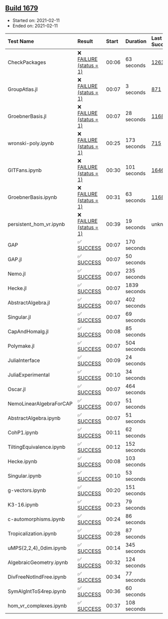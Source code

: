 ## [Build 1679](https://oscarci.mathematik.uni-kl.de/job/oscar-stable/1679/)

* Started on: 2021-02-11
* Ended on: 2021-02-11

| Test Name    | Result | Start | Duration | Last Success | First Failure |
|:-------------|:-------|:------|:---------|:-------------|:--------------|
| CheckPackages | ❌ [FAILURE (status = 1)](https://oscarci.mathematik.uni-kl.de/job/oscar-stable/1679/artifact/logs/build-1679/CheckPackages.log) | 00:06 | 63 seconds | [1263](https://oscarci.mathematik.uni-kl.de/job/oscar-stable/1263/) | [1264](https://oscarci.mathematik.uni-kl.de/job/oscar-stable/1264/) |
| GroupAtlas.jl | ❌ [FAILURE (status = 1)](https://oscarci.mathematik.uni-kl.de/job/oscar-stable/1679/artifact/logs/build-1679/GroupAtlas.jl.log) | 00:07 | 3 seconds | [871](https://oscarci.mathematik.uni-kl.de/job/oscar-stable/871/) | [872](https://oscarci.mathematik.uni-kl.de/job/oscar-stable/872/) |
| GroebnerBasis.jl | ❌ [FAILURE (status = 1)](https://oscarci.mathematik.uni-kl.de/job/oscar-stable/1679/artifact/logs/build-1679/GroebnerBasis.jl.log) | 00:07 | 28 seconds | [1168](https://oscarci.mathematik.uni-kl.de/job/oscar-stable/1168/) | [1169](https://oscarci.mathematik.uni-kl.de/job/oscar-stable/1169/) |
| wronski-poly.ipynb | ❌ [FAILURE (status = 1)](https://oscarci.mathematik.uni-kl.de/job/oscar-stable/1679/artifact/logs/build-1679/wronski-poly.ipynb.log) | 00:25 | 173 seconds | [715](https://oscarci.mathematik.uni-kl.de/job/oscar-stable/715/) | [716](https://oscarci.mathematik.uni-kl.de/job/oscar-stable/716/) |
| GITFans.ipynb | ❌ [FAILURE (status = 1)](https://oscarci.mathematik.uni-kl.de/job/oscar-stable/1679/artifact/logs/build-1679/GITFans.ipynb.log) | 00:30 | 101 seconds | [1646](https://oscarci.mathematik.uni-kl.de/job/oscar-stable/1646/) | [1647](https://oscarci.mathematik.uni-kl.de/job/oscar-stable/1647/) |
| GroebnerBasis.ipynb | ❌ [FAILURE (status = 1)](https://oscarci.mathematik.uni-kl.de/job/oscar-stable/1679/artifact/logs/build-1679/GroebnerBasis.ipynb.log) | 00:31 | 63 seconds | [1168](https://oscarci.mathematik.uni-kl.de/job/oscar-stable/1168/) | [1169](https://oscarci.mathematik.uni-kl.de/job/oscar-stable/1169/) |
| persistent_hom_vr.ipynb | ❌ [FAILURE (status = 1)](https://oscarci.mathematik.uni-kl.de/job/oscar-stable/1679/artifact/logs/build-1679/persistent_hom_vr.ipynb.log) | 00:39 | 19 seconds | unknown | unknown |
| GAP | ✅ [SUCCESS](https://oscarci.mathematik.uni-kl.de/job/oscar-stable/1679/artifact/logs/build-1679/GAP.log) | 00:07 | 170 seconds |  |  |
| GAP.jl | ✅ [SUCCESS](https://oscarci.mathematik.uni-kl.de/job/oscar-stable/1679/artifact/logs/build-1679/GAP.jl.log) | 00:07 | 50 seconds |  |  |
| Nemo.jl | ✅ [SUCCESS](https://oscarci.mathematik.uni-kl.de/job/oscar-stable/1679/artifact/logs/build-1679/Nemo.jl.log) | 00:07 | 235 seconds |  |  |
| Hecke.jl | ✅ [SUCCESS](https://oscarci.mathematik.uni-kl.de/job/oscar-stable/1679/artifact/logs/build-1679/Hecke.jl.log) | 00:07 | 1839 seconds |  |  |
| AbstractAlgebra.jl | ✅ [SUCCESS](https://oscarci.mathematik.uni-kl.de/job/oscar-stable/1679/artifact/logs/build-1679/AbstractAlgebra.jl.log) | 00:07 | 402 seconds |  |  |
| Singular.jl | ✅ [SUCCESS](https://oscarci.mathematik.uni-kl.de/job/oscar-stable/1679/artifact/logs/build-1679/Singular.jl.log) | 00:07 | 69 seconds |  |  |
| CapAndHomalg.jl | ✅ [SUCCESS](https://oscarci.mathematik.uni-kl.de/job/oscar-stable/1679/artifact/logs/build-1679/CapAndHomalg.jl.log) | 00:08 | 85 seconds |  |  |
| Polymake.jl | ✅ [SUCCESS](https://oscarci.mathematik.uni-kl.de/job/oscar-stable/1679/artifact/logs/build-1679/Polymake.jl.log) | 00:07 | 504 seconds |  |  |
| JuliaInterface | ✅ [SUCCESS](https://oscarci.mathematik.uni-kl.de/job/oscar-stable/1679/artifact/logs/build-1679/JuliaInterface.log) | 00:09 | 24 seconds |  |  |
| JuliaExperimental | ✅ [SUCCESS](https://oscarci.mathematik.uni-kl.de/job/oscar-stable/1679/artifact/logs/build-1679/JuliaExperimental.log) | 00:10 | 34 seconds |  |  |
| Oscar.jl | ✅ [SUCCESS](https://oscarci.mathematik.uni-kl.de/job/oscar-stable/1679/artifact/logs/build-1679/Oscar.jl.log) | 00:07 | 464 seconds |  |  |
| NemoLinearAlgebraForCAP | ✅ [SUCCESS](https://oscarci.mathematik.uni-kl.de/job/oscar-stable/1679/artifact/logs/build-1679/NemoLinearAlgebraForCAP.log) | 00:07 | 51 seconds |  |  |
| AbstractAlgebra.ipynb | ✅ [SUCCESS](https://oscarci.mathematik.uni-kl.de/job/oscar-stable/1679/artifact/logs/build-1679/AbstractAlgebra.ipynb.log) | 00:07 | 51 seconds |  |  |
| CohP1.ipynb | ✅ [SUCCESS](https://oscarci.mathematik.uni-kl.de/job/oscar-stable/1679/artifact/logs/build-1679/CohP1.ipynb.log) | 00:11 | 62 seconds |  |  |
| TiltingEquivalence.ipynb | ✅ [SUCCESS](https://oscarci.mathematik.uni-kl.de/job/oscar-stable/1679/artifact/logs/build-1679/TiltingEquivalence.ipynb.log) | 00:12 | 152 seconds |  |  |
| Hecke.ipynb | ✅ [SUCCESS](https://oscarci.mathematik.uni-kl.de/job/oscar-stable/1679/artifact/logs/build-1679/Hecke.ipynb.log) | 00:08 | 103 seconds |  |  |
| Singular.ipynb | ✅ [SUCCESS](https://oscarci.mathematik.uni-kl.de/job/oscar-stable/1679/artifact/logs/build-1679/Singular.ipynb.log) | 00:10 | 53 seconds |  |  |
| g-vectors.ipynb | ✅ [SUCCESS](https://oscarci.mathematik.uni-kl.de/job/oscar-stable/1679/artifact/logs/build-1679/g-vectors.ipynb.log) | 00:20 | 151 seconds |  |  |
| K3-16.ipynb | ✅ [SUCCESS](https://oscarci.mathematik.uni-kl.de/job/oscar-stable/1679/artifact/logs/build-1679/K3-16.ipynb.log) | 00:23 | 79 seconds |  |  |
| c-automorphisms.ipynb | ✅ [SUCCESS](https://oscarci.mathematik.uni-kl.de/job/oscar-stable/1679/artifact/logs/build-1679/c-automorphisms.ipynb.log) | 00:24 | 86 seconds |  |  |
| Tropicalization.ipynb | ✅ [SUCCESS](https://oscarci.mathematik.uni-kl.de/job/oscar-stable/1679/artifact/logs/build-1679/Tropicalization.ipynb.log) | 00:28 | 87 seconds |  |  |
| uMPS(2,2,4)_0dim.ipynb | ✅ [SUCCESS](https://oscarci.mathematik.uni-kl.de/job/oscar-stable/1679/artifact/logs/build-1679/uMPS-2-2-4-_0dim.ipynb.log) | 00:14 | 345 seconds |  |  |
| AlgebraicGeometry.ipynb | ✅ [SUCCESS](https://oscarci.mathematik.uni-kl.de/job/oscar-stable/1679/artifact/logs/build-1679/AlgebraicGeometry.ipynb.log) | 00:32 | 124 seconds |  |  |
| DivFreeNotIndFree.ipynb | ✅ [SUCCESS](https://oscarci.mathematik.uni-kl.de/job/oscar-stable/1679/artifact/logs/build-1679/DivFreeNotIndFree.ipynb.log) | 00:34 | 77 seconds |  |  |
| SymAlgIntToS4rep.ipynb | ✅ [SUCCESS](https://oscarci.mathematik.uni-kl.de/job/oscar-stable/1679/artifact/logs/build-1679/SymAlgIntToS4rep.ipynb.log) | 00:36 | 60 seconds |  |  |
| hom_vr_complexes.ipynb | ✅ [SUCCESS](https://oscarci.mathematik.uni-kl.de/job/oscar-stable/1679/artifact/logs/build-1679/hom_vr_complexes.ipynb.log) | 00:37 | 108 seconds |  |  |
